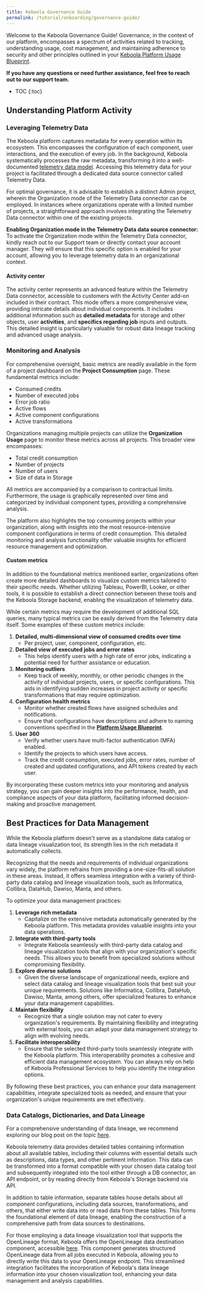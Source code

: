 ```yaml
---
title: Keboola Governance Guide
permalink: /tutorial/onboarding/governance-guide/
---
```


Welcome to the Keboola Governance Guide! Governance, in the context of our platform, encompasses a spectrum of activities related to tracking, understanding usage, cost management, and maintaining adherence to security and other principles outlined in your [Keboola Platform Usage Blueprint](/tutorial/onboarding/usage-blueprint/).

**If you have any questions or need further assistance, feel free to reach out to our support team.**

* TOC
{:toc}

## Understanding Platform Activity
### Leveraging Telemetry Data
The Keboola platform captures metadata for every operation within its ecosystem. This encompasses the configuration of each component, user interactions, 
and the execution of every job. In the background, Keboola systematically processes the raw metadata, transforming it into a well-documented
[telemetry data model](/components/extractors/other/telemetry-data). Accessing this telemetry data for your project is facilitated through a dedicated data source 
connector called Telemetry Data.

For optimal governance, it is advisable to establish a distinct Admin project, wherein the Organization mode of the Telemetry Data connector can be 
employed. In instances where organizations operate with a limited number of projects, a straightforward approach involves integrating the Telemetry Data connector 
within one of the existing projects. 

**Enabling Organization mode in the Telemetry Data data source connector:**  
To activate the Organization mode within the Telemetry Data connector, kindly reach out to our Support team or directly contact your account manager. 
They will ensure that this specific option is enabled for your account, allowing you to leverage telemetry data in an organizational context.

#### Activity center
The activity center represents an advanced feature within the Telemetry Data connector, accessible to customers with the Activity Center add-on included in their 
contract. This mode offers a more comprehensive view, providing intricate details about individual components. It includes additional information such as 
**detailed metadata** for storage and other objects, user **activities**, and **specifics regarding job** inputs and outputs. This detailed insight is 
particularly valuable for robust data lineage tracking and advanced usage analysis.

### Monitoring and Analysis
For comprehensive oversight, basic metrics are readily available in the form of a project dashboard on the **Project Consumption** page. 
These fundamental metrics include:
- Consumed credits
- Number of executed jobs
- Error job ratio
- Active flows
- Active component configurations
- Active transformations

Organizations managing multiple projects can utilize the **Organization Usage** page to monitor these metrics across all projects. This broader view encompasses:
- Total credit consumption
- Number of projects
- Number of users
- Size of data in Storage

All metrics are accompanied by a comparison to contractual limits. Furthermore, the usage is graphically represented over time and categorized by individual 
component types, providing a comprehensive analysis.

The platform also highlights the top consuming projects within your organization, along with insights into the most resource-intensive component configurations in 
terms of credit consumption. This detailed monitoring and analysis functionality offer valuable insights for efficient resource management and optimization.

#### Custom metrics
In addition to the foundational metrics mentioned earlier, organizations often create more detailed dashboards to visualize custom metrics tailored to their 
specific needs. Whether utilizing Tableau, PowerBI, Looker, or other tools, it is possible to establish a direct connection between these tools and the Keboola 
Storage backend, enabling the visualization of telemetry data.

While certain metrics may require the development of additional SQL queries, many typical metrics can be easily derived from the Telemetry data itself. 
Some examples of these custom metrics include:
1. **Detailed, multi-dimensional view of consumed credits over time**
   - Per project, user, component, configuration, etc.
2. **Detailed view of executed jobs and error rates**
   - This helps identify users with a high rate of error jobs, indicating a potential need for further assistance or education.
3. **Monitoring outliers**
   - Keep track of weekly, monthly, or other periodic changes in the activity of individual projects, users, or specific configurations. This aids in identifying sudden increases in project activity or specific transformations that may require optimization.
4. **Configuration health metrics**
   - Monitor whether created flows have assigned schedules and notifications.
   - Ensure that configurations have descriptions and adhere to naming conventions specified in the [**Platform Usage Blueprint**](/tutorial/onboarding/usage-blueprint/).
5. **User 360**
   - Verify whether users have multi-factor authentication (MFA) enabled.
   - Identify the projects to which users have access.
   - Track the credit consumption, executed jobs, error rates, number of created and updated configurations, and API tokens created by each user.

By incorporating these custom metrics into your monitoring and analysis strategy, you can gain deeper insights into the performance, health, and compliance aspects of your data platform, facilitating informed decision-making and proactive management.

## Best Practices for Data Management
While the Keboola platform doesn't serve as a standalone data catalog or data lineage visualization tool, its strength lies in the rich metadata it automatically 
collects. 

Recognizing that the needs and requirements of individual organizations vary widely, the platform refrains from providing a one-size-fits-all solution in these 
areas. Instead, it offers seamless integration with a variety of third-party data catalog and lineage visualization tools, such as Informatica, Collibra, DataHub, 
Dawiso, Manta, and others.

To optimize your data management practices:
1. **Leverage rich metadata**
   - Capitalize on the extensive metadata automatically generated by the Keboola platform. This metadata provides valuable insights into your data operations.
2. **Integrate with third-party tools**
   - Integrate Keboola seamlessly with third-party data catalog and lineage visualization tools that align with your organization's specific needs. This allows you to benefit from specialized solutions without compromising flexibility.
3. **Explore diverse solutions**
   - Given the diverse landscape of organizational needs, explore and select data catalog and lineage visualization tools that best suit your unique requirements. Solutions like Informatica, Collibra, DataHub, Dawiso, Manta, among others, offer specialized features to enhance your data management capabilities.
4. **Maintain flexibility**
   - Recognize that a single solution may not cater to every organization's requirements. By maintaining flexibility and integrating with external tools, you can adapt your data management strategy to align with evolving needs.
5. **Facilitate interoperability**
   - Ensure that the selected third-party tools seamlessly integrate with the Keboola platform. This interoperability promotes a cohesive and efficient data management ecosystem. You can always rely on help of Keboola Professional Services to help you identify the integration options.

By following these best practices, you can enhance your data management capabilities, integrate specialized tools as needed, and ensure that your organization's 
unique requirements are met effectively.

### Data Catalogs, Dictionaries, and Data Lineage
For a comprehensive understanding of data lineage, we recommend exploring our blog post on the topic [here](https://www.keboola.com/blog/how-to-get-started-with-data-lineage).

Keboola telemetry data provides detailed tables containing information about all available tables, including their columns with essential details such as 
descriptions, data types, and other pertinent information. This data can be transformed into a format compatible with your chosen data catalog tool and 
subsequently integrated into the tool either through a DB connector, an API endpoint, or by reading directly from Keboola's Storage backend via API.

In addition to table information, separate tables house details about all component configurations, including data sources, transformations, and others, that 
either write data into or read data from these tables. This forms the foundational element of data lineage, enabling the construction of a comprehensive path from 
data sources to destinations.

For those employing a data lineage visualization tool that supports the OpenLineage format, Keboola offers the OpenLineage data destination component, accessible 
[here](https://components.keboola.com/components/keboola.wr-openlineage). This component generates structured OpenLineage data from all jobs executed in Keboola, 
allowing you to directly write this data to your OpenLineage endpoint. This streamlined integration facilitates the incorporation of Keboola's data lineage 
information into your chosen visualization tool, enhancing your data management and analysis capabilities.
